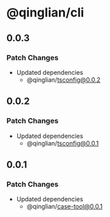 # @qinglian/cli

## 0.0.3

### Patch Changes

- Updated dependencies
  - @qinglian/tsconfig@0.0.2

## 0.0.2

### Patch Changes

- Updated dependencies
  - @qinglian/tsconfig@0.0.1

## 0.0.1

### Patch Changes

- Updated dependencies
  - @qinglian/case-tool@0.0.1
